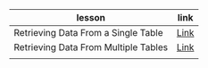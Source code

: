 | lesson                               | link                                                                                        |
| ------------------------------------ | ------------------------------------------------------------------------------------------- |
| Retrieving Data From a Single Table  | [Link](./retrieving-data-from-a-single-table.md "Retrieving Data From a Single Table ")     |
| Retrieving Data From Multiple Tables | [Link](./retrieving-data-from-multiple-tables.md.md "Retrieving Data From Multiple Tables") |
|                                      |                                                                                             |

